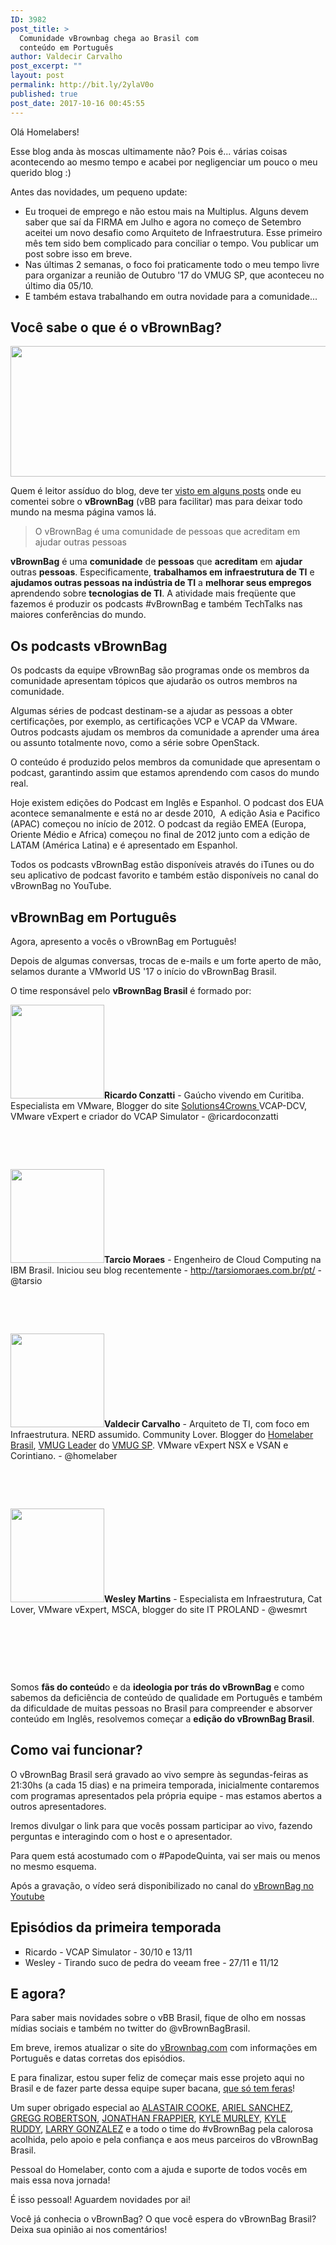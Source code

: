 ```yaml
---
ID: 3982
post_title: >
  Comunidade vBrownbag chega ao Brasil com
  conteúdo em Português
author: Valdecir Carvalho
post_excerpt: ""
layout: post
permalink: http://bit.ly/2ylaV0o
published: true
post_date: 2017-10-16 00:45:55
---
```

Olá Homelabers!

Esse blog anda às moscas ultimamente não? Pois é... várias coisas acontecendo ao mesmo tempo e acabei por negligenciar um pouco o meu querido blog :)

Antes das novidades, um pequeno update:
<ul>
 	<li>Eu troquei de emprego e não estou mais na Multiplus. Alguns devem saber que saí da FIRMA em Julho e agora no começo de Setembro aceitei um novo desafio como Arquiteto de Infraestrutura. Esse primeiro mês tem sido bem complicado para conciliar o tempo. Vou publicar um post sobre isso em breve.</li>
 	<li>Nas últimas 2 semanas, o foco foi praticamente todo o meu tempo livre para organizar a reunião de Outubro '17 do VMUG SP, que aconteceu no último dia 05/10.</li>
 	<li>E também estava trabalhando em outra novidade para a comunidade...</li>
</ul>
<h2>Você sabe o que é o vBrownBag?</h2>
<img class="aligncenter size-full wp-image-4000" src="http://homelaber.com.br/site/wp-content/uploads/2017/10/VBB_logo.png" alt="" width="565" height="209" />

Quem é leitor assíduo do blog, deve ter <a href="http://homelaber.com.br/?s=vbrownbag" target="_blank" rel="noopener">visto em alguns posts</a> onde eu comentei sobre o <strong>vBrownBag</strong> (vBB para facilitar) mas para deixar todo mundo na mesma página vamos lá.
<blockquote>O vBrownBag é uma comunidade de pessoas que acreditam em ajudar outras pessoas</blockquote>
<strong>vBrownBag</strong> é uma <strong>comunidade</strong> de <strong>pessoas</strong> que <strong>acreditam</strong> em <strong>ajudar</strong> outras <strong>pessoas</strong>. Especificamente, <strong>trabalhamos em infraestrutura de TI</strong> e <strong>ajudamos outras pessoas na indústria de TI</strong> a <strong>melhorar seus empregos</strong> aprendendo sobre <strong>tecnologias de TI</strong>. A atividade mais freqüente que fazemos é produzir os podcasts #vBrownBag e também TechTalks nas maiores conferências do mundo.
<h2>Os podcasts vBrownBag</h2>
Os podcasts da equipe vBrownBag são programas onde os membros da comunidade apresentam tópicos que ajudarão os outros membros na comunidade.

Algumas séries de podcast destinam-se a ajudar as pessoas a obter certificações, por exemplo, as certificações VCP e VCAP da VMware. Outros podcasts ajudam os membros da comunidade a aprender uma área ou assunto totalmente novo, como a série sobre OpenStack.

O conteúdo é produzido pelos membros da comunidade que apresentam o podcast, garantindo assim que estamos aprendendo com casos do mundo real.

Hoje existem edições do Podcast em Inglês e Espanhol. O podcast dos EUA acontece semanalmente e está no ar desde 2010,  A edição Asia e Pacifico (APAC) começou no início de 2012. O podcast da região EMEA (Europa, Oriente Médio e Africa) começou no final de 2012 junto com a edição de LATAM (América Latina) e é apresentado em Espanhol.

Todos os podcasts vBrownBag estão disponíveis através do iTunes ou do seu aplicativo de podcast favorito e também estão disponíveis no canal do vBrownBag no YouTube.
<h2>vBrownBag em Português</h2>
Agora, apresento a vocês o vBrownBag em Português!

Depois de algumas conversas, trocas de e-mails e um forte aperto de mão, selamos durante a VMworld US '17 o início do vBrownBag Brasil.

O time responsável pelo <strong>vBrownBag Brasil</strong> é formado por:

<img class="alignleft wp-image-3995 size-thumbnail" src="http://homelaber.com.br/site/wp-content/uploads/2017/10/ricardoconzatti-150x150.jpg" alt="" width="150" height="150" /><strong>Ricardo Conzatti</strong> - Gaúcho vivendo em Curitiba. Especialista em VMware, Blogger do site <a href="http://solutions4crowds.com.br/" target="_blank" rel="noopener">Solutions4Crowns </a>VCAP-DCV, VMware vExpert e criador do VCAP Simulator - @ricardoconzatti

&nbsp;

&nbsp;

<img class="alignleft wp-image-3996 size-thumbnail" src="http://homelaber.com.br/site/wp-content/uploads/2017/10/tarsio-150x150.jpg" alt="" width="150" height="150" /><strong>Tarcio Moraes</strong> - Engenheiro de Cloud Computing na IBM Brasil. Iniciou seu blog recentemente - <a href="http://tarsiomoraes.com.br/pt/" target="_blank" rel="noopener">http://tarsiomoraes.com.br/pt/</a> - @tarsio

&nbsp;

&nbsp;

<strong><img class="alignleft wp-image-3997 size-thumbnail" src="http://homelaber.com.br/site/wp-content/uploads/2017/10/valdecir-150x150.jpg" alt="" width="150" height="150" />Valdecir Carvalho</strong> - Arquiteto de TI, com foco em Infraestrutura. NERD assumido. Community Lover. Blogger do <a href="http://homelaber.com.br" target="_blank" rel="noopener">Homelaber Brasil</a>, <a href="https://www.vmug.com" target="_blank" rel="noopener">VMUG Leader</a> do <a href="http://vmugsp.com.br" target="_blank" rel="noopener">VMUG SP</a>. VMware vExpert NSX e VSAN e Corintiano. - @homelaber

&nbsp;

&nbsp;

<strong><img class="wp-image-3998 size-thumbnail alignleft" src="http://homelaber.com.br/site/wp-content/uploads/2017/10/wesley-150x150.jpg" alt="" width="150" height="150" />Wesley Martins</strong> - Especialista em Infraestrutura, Cat Lover, VMware vExpert, MSCA, blogger do site IT PROLAND - @wesmrt

&nbsp;

&nbsp;

&nbsp;

Somos <strong>fãs do conteúd</strong>o e da <strong>ideologia por trás do vBrownBag</strong> e como sabemos da deficiência de conteúdo de qualidade em Português e também da dificuldade de muitas pessoas no Brasil para compreender e absorver conteúdo em Inglês, resolvemos começar a <strong>edição do vBrownBag Brasil</strong>.
<h2>Como vai funcionar?</h2>
O vBrownBag Brasil será gravado ao vivo sempre às segundas-feiras as 21:30hs (a cada 15 dias) e na primeira temporada, inicialmente contaremos com programas apresentados pela própria equipe - mas estamos abertos a outros apresentadores.

Iremos divulgar o link para que vocês possam participar ao vivo, fazendo perguntas e interagindo com o host e o apresentador.

Para quem está acostumado com o #PapodeQuinta, vai ser mais ou menos no mesmo esquema.

Após a gravação, o vídeo será disponibilizado no canal do <a href="https://www.youtube.com/vbrownbag" target="_blank" rel="noopener">vBrownBag no Youtube</a>
<h2>Episódios da primeira temporada</h2>
<ul style="list-style-type: square;">
 	<li>Ricardo - VCAP Simulator - 30/10 e 13/11</li>
 	<li>Wesley - Tirando suco de pedra do veeam free - 27/11 e 11/12</li>
</ul>
<h2>E agora?</h2>
Para saber mais novidades sobre o vBB Brasil, fique de olho em nossas mídias sociais e também no twitter do @vBrownBagBrasil.

Em breve, iremos atualizar o site do <a href="https://vbrownbag.com/" target="_blank" rel="noopener">vBrownbag.com</a> com informações em Português e datas corretas dos episódios.

E para finalizar, estou super feliz de começar mais esse projeto aqui no Brasil e de fazer parte dessa equipe super bacana, <a href="https://vbrownbag.com/brownbags/vbrownbag-team/" target="_blank" rel="noopener">que só tem feras</a>!

Um super obrigado especial ao <a href="https://twitter.com/DemitasseNZ" target="_blank" rel="noopener">ALASTAIR COOKE</a>, <a href="https://twitter.com/arielsanchezmor" target="_blank" rel="noopener">ARIEL SANCHEZ</a>,  <a href="https://twitter.com/GreggRobertson5" target="_blank" rel="noopener">GREGG ROBERTSON</a>, <a href="https://twitter.com/jfrappier" target="_blank" rel="noopener">JONATHAN FRAPPIER</a>, <a href="https://twitter.com/kylemurley" target="_blank" rel="noopener">KYLE MURLEY</a>, <a href="https://twitter.com/kmruddy" target="_blank" rel="noopener">KYLE RUDDY</a>, <a href="https://twitter.com/Virtualizecr" target="_blank" rel="noopener">LARRY GONZALEZ</a> e a todo o time do #vBrownBag pela calorosa acolhida, pelo apoio e pela confiança e aos meus parceiros do vBrownBag Brasil.

Pessoal do Homelaber, conto com a ajuda e suporte de todos vocês em mais essa nova jornada!

É isso pessoal! Aguardem novidades por ai!

Você já conhecia o vBrownBag? O que você espera do vBrownBag Brasil? Deixa sua opinião ai nos comentários!